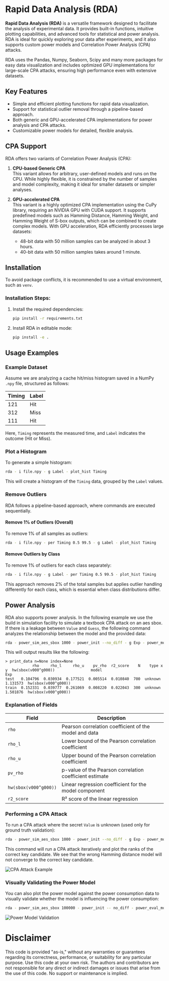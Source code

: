 # Rapid Data Analysis (RDA)

**Rapid Data Analysis (RDA)** is a versatile framework designed to facilitate the analysis of experimental data. It provides built-in functions, intuitive plotting capabilities, and advanced tools for statistical and power analysis. RDA is ideal for quickly exploring your data after experiments, and it also supports custom power models and Correlation Power Analysis (CPA) attacks.

RDA uses the Pandas, Numpy, Seaborn, Scipy and many more packages for easy data visualization and includes optimized GPU implementations for large-scale CPA attacks, ensuring high performance even with extensive datasets.

## Key Features

- Simple and efficient plotting functions for rapid data visualization.
- Support for statistical outlier removal through a pipeline-based approach.
- Both generic and GPU-accelerated CPA implementations for power analysis and CPA attacks.
- Customizable power models for detailed, flexible analysis.

## CPA Support

RDA offers two variants of Correlation Power Analysis (CPA):

1. **CPU-based Generic CPA**  
   This variant allows for arbitrary, user-defined models and runs on the CPU. While highly flexible, it is constrained by the number of samples and model complexity, making it ideal for smaller datasets or simpler analyses.

2. **GPU-accelerated CPA**  
   This variant is a highly optimized CPA implementation using the CuPy library, requiring an NVIDIA GPU with CUDA support. It supports predefined models such as Hamming Distance, Hamming Weight, and Hamming Weight of S-box outputs, which can be combined to create complex models. With GPU acceleration, RDA efficiently processes large datasets:
   - 48-bit data with 50 million samples can be analyzed in about 3 hours.
   - 40-bit data with 50 million samples takes around 1 minute.

## Installation

To avoid package conflicts, it is recommended to use a virtual environment, such as `venv`.

### Installation Steps:
1. Install the required dependencies:
   ```bash
   pip install -r requirements.txt
   ```

2. Install RDA in editable mode:
   ```bash
   pip install -e .
   ```

## Usage Examples

### Example Dataset
Assume we are analyzing a cache hit/miss histogram saved in a NumPy `.npy` file, structured as follows:

| Timing | Label |
|--------|-------|
| 121    | Hit   |
| 312    | Miss  |
| 111    | Hit   |

Here, `Timing` represents the measured time, and `Label` indicates the outcome (Hit or Miss).

### Plot a Histogram

To generate a simple histogram:

```bash
rda - i file.npy - g Label - plot_hist Timing
```

This will create a histogram of the `Timing` data, grouped by the `Label` values.

### Remove Outliers

RDA follows a pipeline-based approach, where commands are executed sequentially.

#### Remove 1% of Outliers (Overall)
To remove 1% of all samples as outliers:

```bash
rda - i file.npy - per Timing 0.5 99.5 - g Label - plot_hist Timing
```

#### Remove Outliers by Class
To remove 1% of outliers for each class separately:

```bash
rda - i file.npy - g Label - per Timing 0.5 99.5 - plot_hist Timing
```

This approach removes 2% of the total samples but applies outlier handling differently for each class, which is essential when class distributions differ.

## Power Analysis

RDA also supports power analysis. In the following example we use the build in simulation facility to simulate a textbook CPA attack on an aes sbox. If there is a leakage between `Value` and `Guess`, the following command analyzes the relationship between the model and the provided data:

```bash
rda - power_sim_aes_sbox 1000 - power_init --no_diff - g Exp - power_models "hwsbox(v000, g000)" - power_fit Power - print
```

This will output results like the following:

```
> print_data n=None index=None
            rho     rho_l     rho_u    pv_rho  r2_score    N    type x y  hw(sbox(v000^g000))                model
Exp
test   0.104796  0.030934  0.177521  0.005514  0.010840  700  unknown                 1.131573  hw(sbox(v000^g000))
train  0.152331  0.039777  0.261069  0.008220  0.022043  300  unknown                 1.501876  hw(sbox(v000^g000))
```

### Explanation of Fields

| Field   | Description                                                                 |
|---------|-----------------------------------------------------------------------------|
| `rho`   | Pearson correlation coefficient of the model and data                       |
| `rho_l` | Lower bound of the Pearson correlation coefficient                          |
| `rho_u` | Upper bound of the Pearson correlation coefficient                          |
| `pv_rho`| p-value of the Pearson correlation coefficient estimate                     |
| `hw(sbox(v000^g000))` | Linear regression coefficient for the model component          |
| `r2_score` | R² score of the linear regression                                         |


### Performing a CPA Attack

To run a CPA attack where the secret `Value` is unknown (used only for ground truth validation):

```bash
rda - power_sim_aes_sbox 1000 - power_init --no_diff - g Exp - power_models "hwsbox(v000, g000)" "hd(v000,g000)" - pw_cpa Power --step 10
```

This command will run a CPA attack iteratively and plot the ranks of the correct key candidate. We see that the wrong Hamming distance model will not converge to the correct key candidate. 

![CPA Attack Example](cpa.png)

### Visually Validating the Power Model

You can also plot the power model against the power consumption data to visually validate whether the model is influencing the power consumption:

```bash
rda - power_sim_aes_sbox 100000 - power_init -- no_diff - power_eval_model "hwsbox(v000, g000)" - g Exp - idx "hwsbox(v000, g000)" - plot_line Power
```

![Power Model Validation](hwsbox.png)


# Disclaimer
This code is provided "as-is," without any warranties or guarantees regarding its correctness, performance, or suitability for any particular purpose. Use this code at your own risk. The authors and contributors are not responsible for any direct or indirect damages or issues that arise from the use of this code. No support or maintenance is implied.

